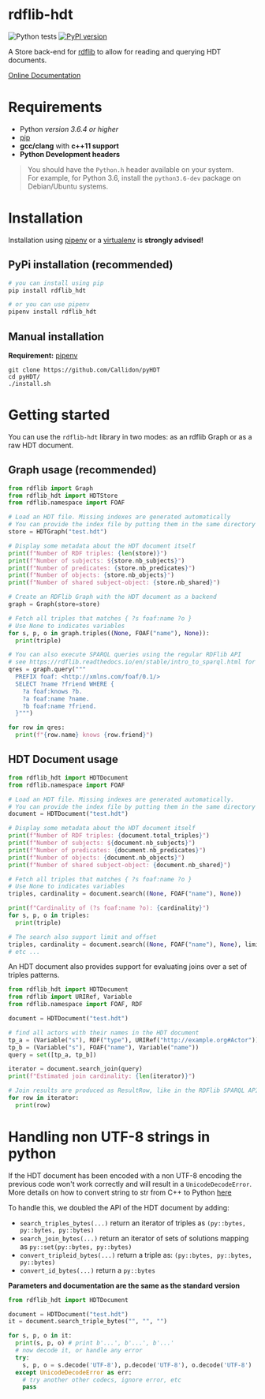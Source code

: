 # rdflib-hdt

![Python tests](https://github.com/RDFLib/rdflib-hdt/workflows/Python%20tests/badge.svg) [![PyPI version](https://badge.fury.io/py/hdt.svg)](https://badge.fury.io/py/hdt)

A Store back-end for [rdflib](https://github.com/RDFLib) to allow for reading and querying HDT documents.

[Online Documentation](https://rdflib.dev/rdflib-hdt/)

# Requirements

* Python *version 3.6.4 or higher*
* [pip](https://pip.pypa.io/en/stable/)
* **gcc/clang** with **c++11 support**
* **Python Development headers**
> You should have the `Python.h` header available on your system.   
> For example, for Python 3.6, install the `python3.6-dev` package on Debian/Ubuntu systems.

# Installation

Installation using [pipenv](https://github.com/pypa/pipenv) or a [virtualenv](https://virtualenv.pypa.io/en/stable/) is **strongly advised!**

## PyPi installation (recommended)

```bash
# you can install using pip
pip install rdflib_hdt

# or you can use pipenv
pipenv install rdflib_hdt
```

## Manual installation

**Requirement:** [pipenv](https://github.com/pypa/pipenv) 

```
git clone https://github.com/Callidon/pyHDT
cd pyHDT/
./install.sh
```

# Getting started

You can use the `rdflib-hdt` library in two modes: as an rdflib Graph or as a raw HDT document.

## Graph usage (recommended)

```python
from rdflib import Graph
from rdflib_hdt import HDTStore
from rdflib.namespace import FOAF

# Load an HDT file. Missing indexes are generated automatically
# You can provide the index file by putting them in the same directory than the HDT file.
store = HDTGraph("test.hdt")

# Display some metadata about the HDT document itself
print(f"Number of RDF triples: {len(store)}")
print(f"Number of subjects: ${store.nb_subjects}")
print(f"Number of predicates: {store.nb_predicates}")
print(f"Number of objects: {store.nb_objects}")
print(f"Number of shared subject-object: {store.nb_shared}")

# Create an RDFlib Graph with the HDT document as a backend
graph = Graph(store=store)

# Fetch all triples that matches { ?s foaf:name ?o }
# Use None to indicates variables
for s, p, o in graph.triples((None, FOAF("name"), None)):
  print(triple)

# You can also execute SPARQL queries using the regular RDFlib API
# see https://rdflib.readthedocs.io/en/stable/intro_to_sparql.html for more details
qres = graph.query("""
  PREFIX foaf: <http://xmlns.com/foaf/0.1/>
  SELECT ?name ?friend WHERE {
    ?a foaf:knows ?b.
    ?a foaf:name ?name.
    ?b foaf:name ?friend.
  }""")

for row in qres:
  print(f"{row.name} knows {row.friend}")
```

## HDT Document usage

```python
from rdflib_hdt import HDTDocument
from rdflib.namespace import FOAF

# Load an HDT file. Missing indexes are generated automatically.
# You can provide the index file by putting them in the same directory than the HDT file.
document = HDTDocument("test.hdt")

# Display some metadata about the HDT document itself
print(f"Number of RDF triples: {document.total_triples}")
print(f"Number of subjects: ${document.nb_subjects}")
print(f"Number of predicates: {document.nb_predicates}")
print(f"Number of objects: {document.nb_objects}")
print(f"Number of shared subject-object: {document.nb_shared}")

# Fetch all triples that matches { ?s foaf:name ?o }
# Use None to indicates variables
triples, cardinality = document.search((None, FOAF("name"), None))

print(f"Cardinality of (?s foaf:name ?o): {cardinality}")
for s, p, o in triples:
  print(triple)

# The search also support limit and offset
triples, cardinality = document.search((None, FOAF("name"), None), limit=10, offset=100)
# etc ...
```

An HDT document also provides support for evaluating joins over a set of triples patterns.

```python
from rdflib_hdt import HDTDocument
from rdflib import URIRef, Variable
from rdflib.namespace import FOAF, RDF

document = HDTDocument("test.hdt")

# find all actors with their names in the HDT document
tp_a = (Variable("s"), RDF("type"), URIRef("http://example.org#Actor"))
tp_b = (Variable("s"), FOAF("name"), Variable("name"))
query = set([tp_a, tp_b])

iterator = document.search_join(query)
print(f"Estimated join cardinality: {len(iterator)}")

# Join results are produced as ResultRow, like in the RDFlib SPARQL API
for row in iterator:
  print(row)
```

# Handling non UTF-8 strings in python

If the HDT document has been encoded with a non UTF-8 encoding the previous code won't work correctly and will result in a `UnicodeDecodeError`.
More details on how to convert string to str from C++ to Python [here](https://pybind11.readthedocs.io/en/stable/advanced/cast/strings.html)

To handle this, we doubled the API of the HDT document by adding:
- `search_triples_bytes(...)` return an iterator of triples as `(py::bytes, py::bytes, py::bytes)`
- `search_join_bytes(...)` return an iterator of sets of solutions mapping as `py::set(py::bytes, py::bytes)`
- `convert_tripleid_bytes(...)` return a triple as: `(py::bytes, py::bytes, py::bytes)`
- `convert_id_bytes(...)` return a `py::bytes`

**Parameters and documentation are the same as the standard version**

```python
from rdflib_hdt import HDTDocument

document = HDTDocument("test.hdt")
it = document.search_triple_bytes("", "", "")

for s, p, o in it:
  print(s, p, o) # print b'...', b'...', b'...'
  # now decode it, or handle any error
  try:
    s, p, o = s.decode('UTF-8'), p.decode('UTF-8'), o.decode('UTF-8')
  except UnicodeDecodeError as err:
    # try another other codecs, ignore error, etc
    pass
```
